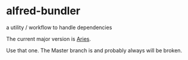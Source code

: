 alfred-bundler
==============

a utility / workflow to handle dependencies

The current major version is [Aries](https://github.com/shawnrice/alfred-bundler/tree/aries).

Use that one. The Master branch is and probably always will be broken.